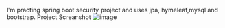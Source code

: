 
I'm practing spring boot security project and uses jpa, hymeleaf,mysql and bootstrap.
Project Screanshot
![image](https://user-images.githubusercontent.com/31030260/77308901-e582e600-6d25-11ea-87c0-c6a9d8d340d5.png)

